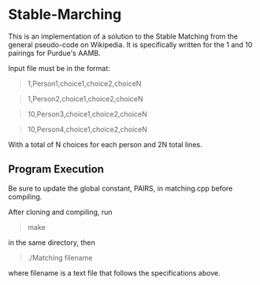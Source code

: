 # Stable-Marching
This is an implementation of a solution to the Stable Matching from the general pseudo-code on Wikipedia. It is specifically written for the 1 and 10 pairings for Purdue's AAMB. 

Input file must be in the format:

> 1,Person1,choice1,choice2,choiceN

> 1,Person2,choice1,choice2,choiceN

> 10,Person3,choice1,choice2,choiceN

> 10,Person4,choice1,choice2,choiceN


With a total of N choices for each person and 2N total lines.

Program Execution
-----------------------------------------------------------------------------------------------------------------------------------
Be sure to update the global constant, PAIRS, in matching.cpp before compiling.

After cloning and compiling, run
> make

in the same directory, then
> ./Matching filename
  
where filename is a text file that follows the specifications above.
